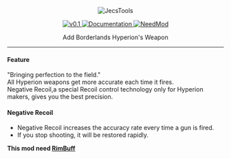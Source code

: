 <p align="center">
    <img src="https://github.com/jhjjgu0115/Rimperion/blob/master/About/Preview.png" alt="JecsTools" />
</p>
<p align="center">
  <a href="https://github.com/jhjjgu0115/Rimperion/releases">
    <img src="https://img.shields.io/badge/release-v0.1-0066cc.svg?style=flat" alt="v0.1" />
  </a>
  <a href="https://github.com/jhjjgu0115/Rimperion/wiki">
    <img src="https://img.shields.io/badge/documentation-Wiki-cc0303.svg?style=flat" alt="Documentation" />
  </a>  
  <a href="https://github.com/jhjjgu0115/RimBuff">
    <img src="https://img.shields.io/badge/Need Mod-RimBuff-ffffff.svg?style=flat" alt="NeedMod" />
  </a>
</p>

<p align="center">
 Add Borderlands Hyperion's Weapon
</p>

---------------------------------------

#### Feature
"Bringing perfection to the field."  
All Hyperion weapons get more accurate each time it fires.  
Negative Recoil,a special Recoil control technology only for Hyperion makers, gives you the best precision.  

#### Negative Recoil
- Negative Recoil increases the accuracy rate every time a gun is fired.
- If you stop shooting, it will be restored rapidly.  
  



**This mod need [RimBuff](https://github.com/jhjjgu0115/RimBuff)**

